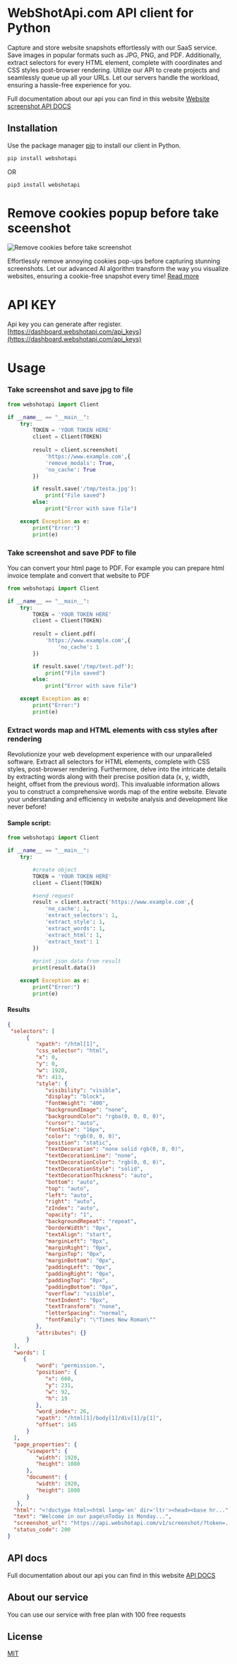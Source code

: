 # WebShotApi.com API client for Python

Capture and store website snapshots effortlessly with our SaaS service. 
Save images in popular formats such as JPG, PNG, and PDF. 
Additionally, extract selectors for every HTML element, 
complete with coordinates and CSS styles post-browser rendering. 
Utilize our API to create projects and seamlessly queue up all your URLs. 
Let our servers handle the workload, ensuring a hassle-free experience for you.

Full documentation about our api you can find in this website [Website screenshot API DOCS](https://webshotapi.com/docs/)

## Installation

Use the package manager [pip](https://pip.pypa.io/en/webshotapi) to install our client in Python.

```bash
pip install webshotapi
```

OR
```bash
pip3 install webshotapi
```

# Remove cookies popup before take sceenshot
![Remove cookies before take screenshot](https://raw.githubusercontent.com/webshotapi/webshotapi-website-screenshot-php-client/6681d3d38ea13391a30b2e43b8c37191e2d41bef/images/remove-cookies-before-take-screenshot.png)

Effortlessly remove annoying cookies pop-ups before capturing stunning screenshots. 
Let our advanced AI algorithm transform the way you visualize websites, ensuring a cookie-free snapshot every time! [Read more](http://webshotapi.com/blog/remove-cookies-before-take-screenshot/)


# API KEY
Api key you can generate after register.
[https://dashboard.webshotapi.com/api_keys](https://dashboard.webshotapi.com/api_keys)

# Usage

### Take screenshot and save jpg to file
```python
from webshotapi import Client

if __name__ == "__main__":
    try:
        TOKEN = 'YOUR TOKEN HERE'
        client = Client(TOKEN)
        
        result = client.screenshot(
            'https://www.example.com',{
            'remove_modals': True,
            'no_cache': True
        })

        if result.save('/tmp/testa.jpg'):
            print("File saved")
        else:
            print("Error with save file")

    except Exception as e:
        print("Error:")
        print(e)
```

### Take screenshot and save PDF to file
You can convert your html page to PDF. For example you can prepare html invoice template and convert that website to PDF
```python
from webshotapi import Client

if __name__ == "__main__":
    try:
        TOKEN = 'YOUR TOKEN HERE'
        client = Client(TOKEN)
        
        result = client.pdf(
            'https://www.example.com',{
                'no_cache': 1
        })

        if result.save('/tmp/test.pdf'):
            print("File saved")
        else:
            print("Error with save file")

    except Exception as e:
        print("Error:")
        print(e)
```

### Extract words map and HTML elements with css styles after rendering
Revolutionize your web development experience with our unparalleled software. Extract all selectors for HTML elements, complete with CSS styles, post-browser rendering. Furthermore, delve into the intricate details by extracting words along with their precise position data (x, y, width, height, offset from the previous word). This invaluable information allows you to construct a comprehensive words map of the entire website. Elevate your understanding and efficiency in website analysis and development like never before!
#### Sample script:
```python
from webshotapi import Client

if __name__ == "__main__":
    try:

        #create object
        TOKEN = 'YOUR TOKEN HERE'
        client = Client(TOKEN)

        #send request
        result = client.extract('https://www.example.com',{
            'no_cache': 1,
            'extract_selectors': 1,
            'extract_style': 1,
            'extract_words': 1,
            'extract_html': 1,
            'extract_text': 1
        })
        
        #print json data from result
        print(result.data())

    except Exception as e:
        print("Error:")
        print(e)
```
#### Results

```json
{
 "selectors": [
      {
         "xpath": "/html[1]",
         "css_selector": "html",
         "x": 0,
         "y": 0,
         "w": 1920,
         "h": 413,
         "style": {
            "visibility": "visible",
            "display": "block",
            "fontWeight": "400",
            "backgroundImage": "none",
            "backgroundColor": "rgba(0, 0, 0, 0)",
            "cursor": "auto",
            "fontSize": "16px",
            "color": "rgb(0, 0, 0)",
            "position": "static",
            "textDecoration": "none solid rgb(0, 0, 0)",
            "textDecorationLine": "none",
            "textDecorationColor": "rgb(0, 0, 0)",
            "textDecorationStyle": "solid",
            "textDecorationThickness": "auto",
            "bottom": "auto",
            "top": "auto",
            "left": "auto",
            "right": "auto",
            "zIndex": "auto",
            "opacity": "1",
            "backgroundRepeat": "repeat",
            "borderWidth": "0px",
            "textAlign": "start",
            "marginLeft": "0px",
            "marginRight": "0px",
            "marginTop": "0px",
            "marginBottom": "0px",
            "paddingLeft": "0px",
            "paddingRight": "0px",
            "paddingTop": "0px",
            "paddingBottom": "0px",
            "overflow": "visible",
            "textIndent": "0px",
            "textTransform": "none",
            "letterSpacing": "normal",
            "fontFamily": "\"Times New Roman\""
         },
         "attributes": {}
      }
  ],
  "words": [
     {
         "word": "permission.",
         "position": {
            "x": 660,
            "y": 231,
            "w": 92,
            "h": 19
         },
         "word_index": 26,
         "xpath": "/html[1]/body[1]/div[1]/p[1]",
         "offset": 145
      }
  ],
  "page_properties": {
      "viewport": {
         "width": 1920,
         "height": 1080
      },
      "document": {
         "width": 1920,
         "height": 1080
      }
   },
  "html": "<!doctype html><html lang='en' dir='ltr'><head><base hr...",
  "text": "Welcome in our page\nToday is Monday...",
  "screenshot_url": "https://api.webshotapi.com/v1/screenshot/?token=....&width=1920&height=960",
  "status_code": 200
}

```

## API docs
Full documentation about our api you can find in this website [API DOCS](https://webshotapi.com/docs/sdk/python/)

## About our service
You can use our service with free plan with 100 free requests 

## License
[MIT](https://choosealicense.com/licenses/mit/)